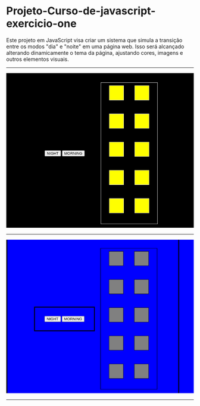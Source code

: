 # Projeto-Curso-de-javascript-exercicio-one
Este projeto em JavaScript visa criar um sistema que simula a transição entre os modos "dia" e "noite" em uma página web. Isso será alcançado alterando dinamicamente o tema da página, ajustando cores, imagens e outros elementos visuais.






<hr>

![image](black.png)
<hr>

![image](blue.png)
<hr>























